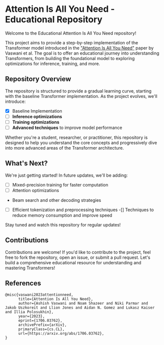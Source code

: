 # Attention Is All You Need - Educational Repository

Welcome to the Educational Attention Is All You Need repository! 

This project aims to provide a step-by-step implementation of the Transformer model introduced in the ["Attention Is All You Need"](https://arxiv.org/abs/1706.03762) paper by Vaswani et al. The goal is to offer an educational journey into understanding Transformers, from building the foundational model to exploring optimizations for inference, training, and more.


## Repository Overview

The repository is structured to provide a gradual learning curve, starting with the baseline Transformer implementation. As the project evolves, we'll introduce:

-[x] Baseline Implementation
-[ ] **Inference optimizations**
-[ ] **Training optimizations**
-[ ] **Advanced techniques** to improve model performance

Whether you're a student, researcher, or practitioner, this repository is designed to help you understand the core concepts and progressively dive into more advanced areas of the Transformer architecture.

## What's Next?

We're just getting started! In future updates, we'll be adding:

-[ ] Mixed-precision training for faster computation
-[ ] Attention optimizations
- Beam search and other decoding strategies
-[ ] Efficient tokenization and preprocessing techniques
-[] Techniques to reduce memory consumption and improve speed

Stay tuned and watch this repository for regular updates!


## **Contributions**
Contributions are welcome! If you'd like to contribute to the project, feel free to fork the repository, open an issue, or submit a pull request. Let's build a comprehensive educational resource for understanding and mastering Transformers!

## References

```
@misc{vaswani2023attentionneed,
      title={Attention Is All You Need}, 
      author={Ashish Vaswani and Noam Shazeer and Niki Parmar and Jakob Uszkoreit and Llion Jones and Aidan N. Gomez and Lukasz Kaiser and Illia Polosukhin},
      year={2023},
      eprint={1706.03762},
      archivePrefix={arXiv},
      primaryClass={cs.CL},
      url={https://arxiv.org/abs/1706.03762}, 
}
```